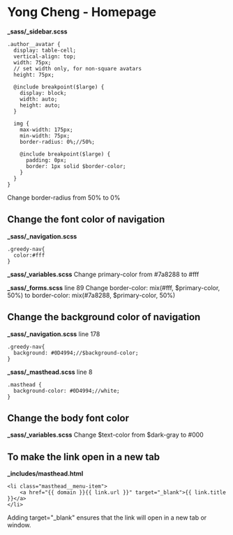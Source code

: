 # Yong Cheng - Homepage

**_sass/_sidebar.scss**
```
.author__avatar {
  display: table-cell;
  vertical-align: top;
  width: 75px;
  // set width only, for non-square avatars
  height: 75px;

  @include breakpoint($large) {
    display: block;
    width: auto;
    height: auto;
  }

  img {
    max-width: 175px;
    min-width: 75px;
    border-radius: 0%;//50%;

    @include breakpoint($large) {
      padding: 0px;
      border: 1px solid $border-color;
    }
  }
}
```
Change border-radius from 50% to 0%

## Change the font color of navigation
**_sass/_navigation.scss**
```
.greedy-nav{
  color:#fff
}
```
**_sass/_variables.scss**
Change primary-color from #7a8288 to #fff

**_sass/_forms.scss**
line 89
Change border-color: mix(#fff, $primary-color, 50%) to border-color: mix(#7a8288, $primary-color, 50%)

## Change the background color of navigation
**_sass/_navigation.scss**
line 178
```
.greedy-nav{
  background: #0D4994;//$background-color;
}
```
**_sass/_masthead.scss**
line 8
```
.masthead {
  background-color: #0D4994;//white;
}
```

## Change the body font color
**_sass/_variables.scss**
Change $text-color from $dark-gray to #000

## To make the link open in a new tab
**_includes/masthead.html**
```
<li class="masthead__menu-item">
    <a href="{{ domain }}{{ link.url }}" target="_blank">{{ link.title }}</a>
</li>
```
Adding target="_blank" ensures that the link will open in a new tab or window.
